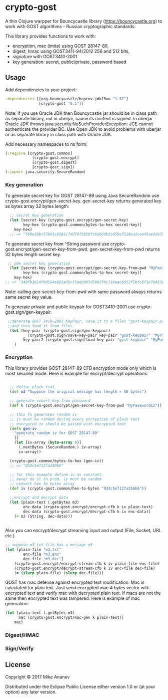 # crypto-gost

A thin Clojure warpper for Bouncycastle library (https://bouncycastle.org) to work with GOST algorithms - Russian cryptographic standards.


This library provides functions to work with: 
* encryption, mac (imito) using GOST 28147-89,
* digest, hmac  using GOST3411-94/2012 256 and 512 bits, 
* signature with GOST3410-2001
* key generation: secret, public/private, password based


## Usage

Add dependencies to your project:

```clojure
:dependencies [[org.bouncycastle/bcprov-jdk15on "1.57"]
               [crypto-gost "0.1"]]
```

Note: if you use Oracle JDK then  Bouncycastle jar should be in class path as separate library, not in uberjar, cause its content is signed.
In uberjar Oracle JDK throws java.security.NoSuchProviderException: JCE cannot authenticate the provider BC.
Use Open JDK to avoid problems with uberjar or as separate library in class path with Oracle JDK. 

Add necessary namespaces to ns form:

```clojure
(:require [crypto-gost.common]
            [crypto-gost.encrypt]
            [crypto-gost.digest]
            [crypto-gost.sign])
(:import java.security.SecureRandom)
```

### Key generation

To generate secret key for GOST 28147-89 using Java SecureRandom use crypto-gost.encrypt/gen-secret-key.
gen-secret-key returns generated key as bytes array 32 bytes length:

```clojure
  ;; secret key generation
  (let [secret-key (crypto-gost.encrypt/gen-secret-key)
        key-hex (crypto-gost.common/bytes-to-hex secret-key)]
    key-hex)
  ;; => "f60e38bc57b61c8201c7dd70f3859fc6eb6db2c65be7518ea2caef6ae2de35f2"
```

To generate secret key from ^String password use crypto-gost.encrypt/gen-secret-key-from-pwd.
gen-secret-key-from-pwd returns 32 bytes length secret key.

```clojure
 ;; pbe secret key generation
  (let [secret-key (crypto-gost.encrypt/gen-secret-key-from-pwd "MyPassword12")
        key-hex (crypto-gost.common/bytes-to-hex secret-key)]
    key-hex)
;; => "340fb3b14f0d554e683a85c35ae9d67d7002f8c716eac6652f5bfc5f1e764536"
```
Note: calling gen-secret-key-from-pwd with same password always returns same secret key value.

To generate private and public keypair for GOST3410-2001 use crypto-gost.sign/gen-keypair.

```clojure
 ;;generate GOST 3410-2001 KeyPair, save it to a files "gost-keypair.priv" / "gost-keypair.pub"
 ;;and then load it from files.
  (let [key-pair (crypto-gost.sign/gen-keypair)
        _ (crypto-gost.sign/save-key-pair key-pair "gost-keypair" "MyPassword12")
        key-pair2 (crypto-gost.sign/load-key-pair "gost-keypair" "MyPassword12")]
    )
```

### Encryption

This library provides GOST 28147-89 CFB encryption mode only which is most secured mode.
Here is example for encrypt/decrypt operations.

```clojure

  ;; define plain text
  (def m3 "Suppose the original message has length = 50 bytes")

  ;; generate secert key from password
  (def k (crypto-gost.encrypt/gen-secret-key-from-pwd "MyPassword12"))

  ;; this fn generates random iv 
  ;; iv must be random during every encryption of plain text
  ;; encrypted iv should be passed with encrypted text
  (defn gen-iv
    "generate random iv for GOST 28147-89"
    []
    (let [iv-array (byte-array 8)]
      (.nextBytes (SecureRandom.) iv-array)
      iv-array))

  (crypto-gost.common/bytes-to-hex (gen-iv))
  ;; => "933c5e712fa250b6"

  ;; for this example define iv as constant.
  ;; never do it in prod. iv must be random 
  ;; convert hex to bytes array
  (def iv (crypto-gost.common/hex-to-bytes "933c5e712fa250b6"))

  ;;encrypt and decrypt data
  (let [plain-text (.getBytes m3)
        enc-data (crypto-gost.encrypt/encrypt-cfb k iv plain-text)
        dec-data (crypto-gost.encrypt/decrypt-cfb k iv enc-data)]
    (= m3 (String. dec-data)))
    
```
Also you can encrypt/decrypt streaming input and output (File, Socket, URL etc.)

```clojure
;; suppose m3.txt file has a message m3
(let [plain-file "m3.txt"
        enc-file "m3.enc"
        dec-file "m3.dec"]
    (crypto-gost.encrypt/encrypt-stream-cfb k iv plain-file enc-file)
    (crypto-gost.encrypt/decrypt-stream-cfb k iv enc-file dec-file)
    (= (slurp plain-file) (slurp dec-file)))
```
GOST has mac defense against encrypted text modification. Mac is calculated for plain text.
Just send encrypted mac 4 bytes vector with encrypted text and verify mac with decrypted plain text.
If macs are not the same then encrypted text was tampered.
Here is example of mac generation:

```clojure
(let [plain-text (.getBytes m3)
      mac (crypto-gost.encrypt/mac-gen k plain-text)]
    mac)
```


### Digest/HMAC



### Sign/Verify



## License

Copyright © 2017 Mike Ananev

Distributed under the Eclipse Public License either version 1.0 or (at
your option) any later version.
